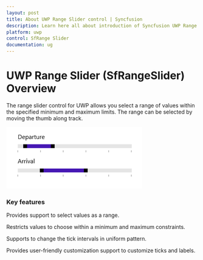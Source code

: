 ```yaml
---
layout: post
title: About UWP Range Slider control | Syncfusion
description: Learn here all about introduction of Syncfusion UWP Range Slider (SfRangeSlider) control, its elements and more.
platform: uwp
control: SfRange Slider 
documentation: ug
---
```


# UWP Range Slider (SfRangeSlider) Overview

The range slider control for UWP allows you select a range of values within the specified minimum and maximum limits. The range can be selected by moving the thumb along track.

![RangeSlider Sample view](Overview_images/uwp-range-slider-overview.png)

### Key features

Provides support to select values as a range.
 
Restricts values to choose within a minimum and maximum constraints.
 
Supports to change the tick intervals in uniform pattern.
 
Provides user-friendly customization support to customize ticks and labels.




